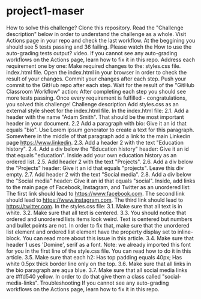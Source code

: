 # project1-maser
How to solve this challenge?
Clone this repository.
Read the "Challenge description" below in order to understand the challenge as a whole.
Visit Actions page in your repo and check the last workflow.
At the beggining you should see 5 tests passing and 36 failing.
Please watch the How to use the auto-grading tests output? video.
If you cannot see any auto-grading workflows on the Actions page, learn how to fix it in this repo.
Address each requirement one by one:
Make required changes to the:
styles.css file.
index.html file.
Open the index.html in your browser in order to check the result of your changes.
Commit your changes after each step.
Push your commit to the GitHub repo after each step.
Wait for the result of the "GitHub Classroom Workflow" action:
After completing each step you should see more tests passing.
Once every requirement is fulfilled - congratulations, you solved this challenge!
Challenge description
Add styles.css as an external style sheet for the index.html file.
In the index.html file:
2.1. Add a header with the name "Adam Smith". That should be the most important header in your document.
2.2 Add a paragraph with bio:
Give it an id that equals "bio".
Use Lorem ipsum generator to create a text for this paragraph.
Somewhere in the middle of that paragraph add a link to the main Linkedin page https://www.linkedin.
2.3. Add a header 2 with the text "Education history".
2.4. Add a div below the "Education history" header:
Give it an id that equals "education".
Inside add your own education history as an ordered list.
2.5. Add header 2 with the text "Projects".
2.6. Add a div below the "Projects" header:
Give it an id that equals "projects".
Leave this div empty.
2.7. Add header 2 with the text "Social media".
2.8. Add a div below the "Social media" header:
Give it an id that equals "social".
Inside, add links to the main page of Facebook, Instagram, and Twitter as an unordered list:
The first link should lead to https://www.facebook.com.
The second link should lead to https://www.instagram.com.
The third link should lead to https://twitter.com.
In the styles.css file:
3.1. Make sure that all text is in white.
3.2. Make sure that all text is centered.
3.3. You should notice that ordered and unordered lists items look weird. Text is centered but numbers and bullet points are not. In order to fix that, make sure that the unordered list element and ordered list element have the property display set to inline-block. You can read more about this issue in this article.
3.4. Make sure that header 1 uses 'Domine', serif as a font. Note: we already imported this font for you in the first line of the style.css file. You can read how to do it in this article.
3.5. Make sure that each h2:
Has top padding equals 40px;
Has white 0.5px thick border line only on the top.
3.6. Make sure that all links in the bio paragraph are aqua blue.
3.7. Make sure that all social media links are #ffd540 yellow. In order to do that give them a class called "social-media-links".
Troubleshooting
If you cannot see any auto-grading workflows on the Actions page, learn how to fix it in this repo.
